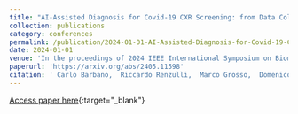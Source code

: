 ```yaml
---
title: "AI-Assisted Diagnosis for Covid-19 CXR Screening: from Data Collection to Clinical Validation"
collection: publications
category: conferences
permalink: /publication/2024-01-01-AI-Assisted-Diagnosis-for-Covid-19-CXR-Screening-from-Data-Collection-to-Clinical-Validation
date: 2024-01-01
venue: 'In the proceedings of 2024 IEEE International Symposium on Biomedical Imaging (ISBI)'
paperurl: 'https://arxiv.org/abs/2405.11598'
citation: ' Carlo Barbano,  Riccardo Renzulli,  Marco Grosso,  Domenico Basile,  Marco Busso,  Marco Grangetto, &quot;AI-Assisted Diagnosis for Covid-19 CXR Screening: from Data Collection to Clinical Validation.&quot; In the proceedings of 2024 IEEE International Symposium on Biomedical Imaging (ISBI), 2024.'
---
```

[Access paper here](https://arxiv.org/abs/2405.11598){:target="_blank"}
